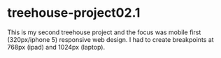 # treehouse-project02.1
<p>This is my second treehouse project and the focus was mobile first (320px/iphone 5) responsive web design. I had to create breakpoints at 768px (ipad) and 1024px (laptop).</p>
